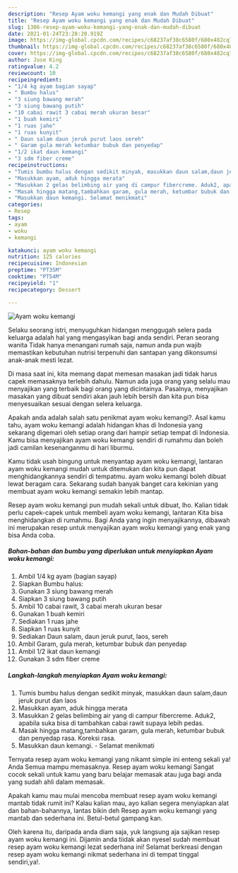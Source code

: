 ```yaml
---
description: "Resep Ayam woku kemangi yang enak dan Mudah Dibuat"
title: "Resep Ayam woku kemangi yang enak dan Mudah Dibuat"
slug: 1306-resep-ayam-woku-kemangi-yang-enak-dan-mudah-dibuat
date: 2021-01-24T23:28:20.919Z
image: https://img-global.cpcdn.com/recipes/c68237af38c6580f/680x482cq70/ayam-woku-kemangi-foto-resep-utama.jpg
thumbnail: https://img-global.cpcdn.com/recipes/c68237af38c6580f/680x482cq70/ayam-woku-kemangi-foto-resep-utama.jpg
cover: https://img-global.cpcdn.com/recipes/c68237af38c6580f/680x482cq70/ayam-woku-kemangi-foto-resep-utama.jpg
author: Jose King
ratingvalue: 4.2
reviewcount: 10
recipeingredient:
- "1/4 kg ayam bagian sayap"
- " Bumbu halus"
- "3 siung bawang merah"
- "3 siung bawang putih"
- "10 cabai rawit 3 cabai merah ukuran besar"
- "1 buah kemiri"
- "1 ruas jahe"
- "1 ruas kunyit"
- " Daun salam daun jeruk purut laos sereh"
- " Garam gula merah ketumbar bubuk dan penyedap"
- "1/2 ikat daun kemangi"
- "3 sdm fiber creme"
recipeinstructions:
- "Tumis bumbu halus dengan sedikit minyak, masukkan daun salam,daun jeruk purut dan laos"
- "Masukkan ayam, aduk hingga merata"
- "Masukkan 2 gelas belimbing air yang di campur fibercreme. Aduk2, apabila suka bisa di tambahkan cabai rawit supaya lebih pedas."
- "Masak hingga matang,tambahkan garam, gula merah, ketumbar bubuk dan penyedap rasa. Koreksi rasa."
- "Masukkan daun kemangi. Selamat menikmati"
categories:
- Resep
tags:
- ayam
- woku
- kemangi

katakunci: ayam woku kemangi 
nutrition: 125 calories
recipecuisine: Indonesian
preptime: "PT35M"
cooktime: "PT54M"
recipeyield: "1"
recipecategory: Dessert

---
```



![Ayam woku kemangi](https://img-global.cpcdn.com/recipes/c68237af38c6580f/680x482cq70/ayam-woku-kemangi-foto-resep-utama.jpg)

Selaku seorang istri, menyuguhkan hidangan menggugah selera pada keluarga adalah hal yang mengasyikan bagi anda sendiri. Peran seorang  wanita Tidak hanya menangani rumah saja, namun anda pun wajib memastikan kebutuhan nutrisi terpenuhi dan santapan yang dikonsumsi anak-anak mesti lezat.

Di masa  saat ini, kita memang dapat memesan masakan jadi tidak harus capek memasaknya terlebih dahulu. Namun ada juga orang yang selalu mau menyajikan yang terbaik bagi orang yang dicintainya. Pasalnya, menyajikan masakan yang dibuat sendiri akan jauh lebih bersih dan kita pun bisa menyesuaikan sesuai dengan selera keluarga. 



Apakah anda adalah salah satu penikmat ayam woku kemangi?. Asal kamu tahu, ayam woku kemangi adalah hidangan khas di Indonesia yang sekarang digemari oleh setiap orang dari hampir setiap tempat di Indonesia. Kamu bisa menyajikan ayam woku kemangi sendiri di rumahmu dan boleh jadi camilan kesenanganmu di hari liburmu.

Kamu tidak usah bingung untuk menyantap ayam woku kemangi, lantaran ayam woku kemangi mudah untuk ditemukan dan kita pun dapat menghidangkannya sendiri di tempatmu. ayam woku kemangi boleh dibuat lewat beragam cara. Sekarang sudah banyak banget cara kekinian yang membuat ayam woku kemangi semakin lebih mantap.

Resep ayam woku kemangi pun mudah sekali untuk dibuat, lho. Kalian tidak perlu capek-capek untuk membeli ayam woku kemangi, lantaran Kita bisa menghidangkan di rumahmu. Bagi Anda yang ingin menyajikannya, dibawah ini merupakan resep untuk menyajikan ayam woku kemangi yang enak yang bisa Anda coba.

<!--inarticleads1-->

##### Bahan-bahan dan bumbu yang diperlukan untuk menyiapkan Ayam woku kemangi:

1. Ambil 1/4 kg ayam (bagian sayap)
1. Siapkan  Bumbu halus:
1. Gunakan 3 siung bawang merah
1. Siapkan 3 siung bawang putih
1. Ambil 10 cabai rawit, 3 cabai merah ukuran besar
1. Gunakan 1 buah kemiri
1. Sediakan 1 ruas jahe
1. Siapkan 1 ruas kunyit
1. Sediakan  Daun salam, daun jeruk purut, laos, sereh
1. Ambil  Garam, gula merah, ketumbar bubuk dan penyedap
1. Ambil 1/2 ikat daun kemangi
1. Gunakan 3 sdm fiber creme




<!--inarticleads2-->

##### Langkah-langkah menyiapkan Ayam woku kemangi:

1. Tumis bumbu halus dengan sedikit minyak, masukkan daun salam,daun jeruk purut dan laos
1. Masukkan ayam, aduk hingga merata
1. Masukkan 2 gelas belimbing air yang di campur fibercreme. Aduk2, apabila suka bisa di tambahkan cabai rawit supaya lebih pedas.
1. Masak hingga matang,tambahkan garam, gula merah, ketumbar bubuk dan penyedap rasa. Koreksi rasa.
1. Masukkan daun kemangi. - Selamat menikmati




Ternyata resep ayam woku kemangi yang nikamt simple ini enteng sekali ya! Anda Semua mampu memasaknya. Resep ayam woku kemangi Sangat cocok sekali untuk kamu yang baru belajar memasak atau juga bagi anda yang sudah ahli dalam memasak.

Apakah kamu mau mulai mencoba membuat resep ayam woku kemangi mantab tidak rumit ini? Kalau kalian mau, ayo kalian segera menyiapkan alat dan bahan-bahannya, lantas bikin deh Resep ayam woku kemangi yang mantab dan sederhana ini. Betul-betul gampang kan. 

Oleh karena itu, daripada anda diam saja, yuk langsung aja sajikan resep ayam woku kemangi ini. Dijamin anda tiidak akan nyesel sudah membuat resep ayam woku kemangi lezat sederhana ini! Selamat berkreasi dengan resep ayam woku kemangi nikmat sederhana ini di tempat tinggal sendiri,ya!.

